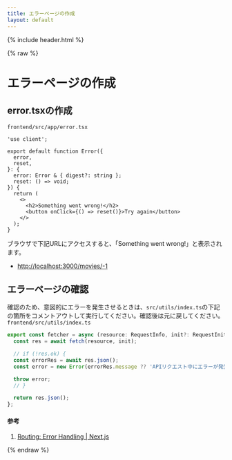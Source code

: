 ```yaml
---
title: エラーページの作成
layout: default
---
```


{% include header.html %}

{% raw %}

# エラーページの作成

## error.tsxの作成
`frontend/src/app/error.tsx`
```tsx
'use client';

export default function Error({
  error,
  reset,
}: {
  error: Error & { digest?: string };
  reset: () => void;
}) {
  return (
    <>
      <h2>Something went wrong!</h2>
      <button onClick={() => reset()}>Try again</button>
    </>
  );
}
```

ブラウザで下記URLにアクセスすると、「Something went wrong!」と表示されます。
- [http://localhost:3000/movies/-1](http://localhost:3000/movies/-1)

## エラーページの確認
確認のため、意図的にエラーを発生させるときは、`src/utils/index.ts`の下記の箇所をコメントアウトして実行してください。確認後は元に戻してください。
`frontend/src/utils/index.ts`
```ts
export const fetcher = async (resource: RequestInfo, init?: RequestInit): Promise<any> => {
  const res = await fetch(resource, init);

  // if (!res.ok) {
  const errorRes = await res.json();
  const error = new Error(errorRes.message ?? 'APIリクエスト中にエラーが発生しました');

  throw error;
  // }

  return res.json();
};
```

#### 参考
1. [Routing: Error Handling \| Next.js](https://nextjs.org/docs/app/building-your-application/routing/error-handling)

{% endraw %}
